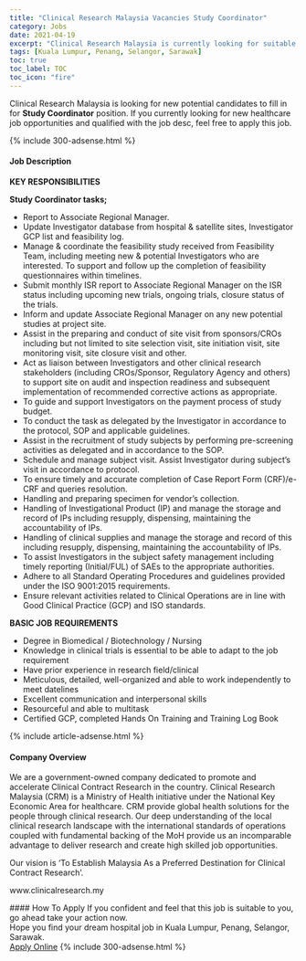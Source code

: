 ```yaml
---
title: "Clinical Research Malaysia Vacancies Study Coordinator" 
category: Jobs 
date: 2021-04-19 
excerpt: "Clinical Research Malaysia is currently looking for suitable person to fill in the Study Coordinator which positioned at Kuala Lumpur, Penang, Selangor, Sarawak" 
tags: [Kuala Lumpur, Penang, Selangor, Sarawak] 
toc: true 
toc_label: TOC 
toc_icon: "fire" 
--- 
```


<p>Clinical Research Malaysia is looking for new potential candidates to fill in for <b>Study Coordinator</b> position. If you currently looking for new healthcare job opportunities and qualified with the job desc, feel free to apply this job.
</p>{% include 300-adsense.html %} 
<div><div><h4>Job Description</h4></div><div><div><span><div><p><strong>KEY RESPONSIBILITIES</strong></p><p><strong>Study Coordinator tasks;</strong></p><ul><li>Report to Associate Regional Manager.</li><li>Update Investigator database from hospital &amp; satellite sites, Investigator GCP list and feasibility log.</li><li>Manage &amp; coordinate the feasibility study received from Feasibility Team, including meeting new &amp; potential Investigators who are interested. To support and follow up the completion of feasibility questionnaires within timelines.</li><li>Submit monthly ISR report to Associate Regional Manager on the ISR status including upcoming new trials, ongoing trials, closure status of the trials.</li><li>Inform and update Associate Regional Manager on any new potential studies at project site.</li><li>Assist in the preparing and conduct of site visit from sponsors/CROs including but not limited to site selection visit, site initiation visit, site monitoring visit, site closure visit and other.</li><li>Act as liaison between Investigators and other clinical research stakeholders (including CROs/Sponsor, Regulatory Agency and others) to support site on audit and inspection readiness and subsequent implementation of recommended corrective actions as appropriate.</li><li>To guide and support Investigators on the payment process of study budget.</li><li>To conduct the task as delegated by the Investigator in accordance to the protocol, SOP and applicable guidelines.</li><li>Assist in the recruitment of study subjects by performing pre-screening activities as delegated and in accordance to the SOP.</li><li>Schedule and manage subject visit. Assist Investigator during subject&#8217;s visit in accordance to protocol.</li><li>To ensure timely and accurate completion of Case Report Form (CRF)/e-CRF and queries resolution.</li><li>Handling and preparing specimen for vendor&#8217;s collection.</li><li>Handling of Investigational Product (IP) and manage the storage and record of IPs including resupply, dispensing, maintaining the accountability of IPs.</li><li>Handling of clinical supplies and manage the storage and record of this including resupply, dispensing, maintaining the accountability of IPs.</li><li>To assist Investigators in the subject safety management including timely reporting (Initial/FUL) of SAEs to the appropriate authorities.</li><li>Adhere to all Standard Operating Procedures and guidelines provided under the ISO 9001:2015 requirements.</li><li>Ensure relevant activities related to Clinical Operations are in line with Good Clinical Practice (GCP) and ISO standards.</li></ul><p><strong>BASIC JOB</strong> <strong>REQUIREMENTS</strong></p><ul><li>Degree in Biomedical / Biotechnology / Nursing</li><li>Knowledge in clinical trials is essential to be able to adapt to the job requirement</li><li>Have prior experience in research field/clinical</li><li>Meticulous, detailed, well-organized and able to work independently to meet datelines</li><li>Excellent communication and interpersonal skills</li><li>Resourceful and able to multitask</li><li>Certified GCP, completed Hands On Training and Training Log Book</li></ul></div></span></div></div></div> 
{% include article-adsense.html %} 
<div><div><h4>Company Overview</h4></div><div><div><span><div><p>We are a government-owned company dedicated to promote and accelerate Clinical Contract Research in the country. Clinical Research Malaysia (CRM) is a Ministry of Health initiative under&#160;the National Key Economic Area for healthcare. CRM provide global health solutions for the people through clinical research. Our deep understanding of the local clinical research landscape with the international standards of operations coupled with fundamental backing of the MoH provide us an incomparable advantage to deliver research and create high skilled job opportunities.</p><p>Our vision is &#8216;To Establish Malaysia As a Preferred Destination for Clinical Contract Research&#8217;.</p><p>www.clinicalresearch.my</p></div></span></div></div></div> 
#### How To Apply 
If you confident and feel that this job is suitable to you, go ahead take your action now. <br/> 
Hope you find your dream hospital job in Kuala Lumpur, Penang, Selangor, Sarawak. <br/> 
<a href="https://www.jobstreet.com.my/en/job/study-coordinator-4540850?jobId=jobstreet-my-job-4540850" class="btn btn--warning" target="_blank" rel="nofollow noopenner">Apply Online</a> 
{% include 300-adsense.html %} 